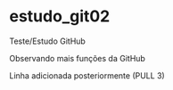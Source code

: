 # estudo_git02
Teste/Estudo GitHub

Observando mais funções da GitHub

Linha adicionada posteriormente (PULL 3)
